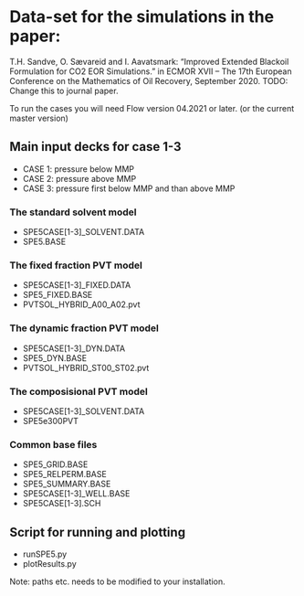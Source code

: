 # Data-set for the simulations in the paper:
T.H. Sandve, O. Sævareid and I. Aavatsmark: “Improved Extended Blackoil Formulation
for CO2 EOR Simulations.” in ECMOR XVII – The 17th European Conference on the
Mathematics of Oil Recovery,  September 2020.
TODO: Change this to journal paper. 

To run the cases you will need Flow version 04.2021 or later.
(or the current master version) 

## Main input decks for case 1-3
- CASE 1: pressure below MMP
- CASE 2: pressure above MMP
- CASE 3: pressure first below MMP and than above MMP

### The standard solvent model
- SPE5CASE[1-3]_SOLVENT.DATA
- SPE5.BASE

### The fixed fraction PVT model
- SPE5CASE[1-3]_FIXED.DATA
- SPE5_FIXED.BASE
- PVTSOL_HYBRID_A00_A02.pvt

### The dynamic fraction PVT model
- SPE5CASE[1-3]_DYN.DATA
- SPE5_DYN.BASE
- PVTSOL_HYBRID_ST00_ST02.pvt

### The composisional PVT model
- SPE5CASE[1-3]_SOLVENT.DATA
- SPE5e300PVT

### Common base files
- SPE5_GRID.BASE
- SPE5_RELPERM.BASE
- SPE5_SUMMARY.BASE 
- SPE5CASE[1-3]_WELL.BASE 
- SPE5CASE[1-3].SCH

## Script for running and plotting
- runSPE5.py
- plotResults.py 

Note: paths etc. needs to be modified to your installation. 
